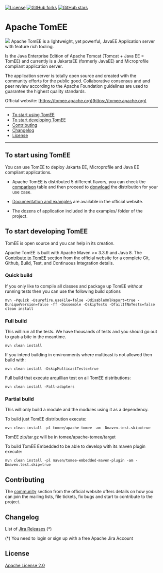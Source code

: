 <!---
 Licensed to the Apache Software Foundation (ASF) under one or more
 contributor license agreements.  See the NOTICE file distributed with
 this work for additional information regarding copyright ownership.
 The ASF licenses this file to You under the Apache License, Version 2.0
 (the "License"); you may not use this file except in compliance with
 the License.  You may obtain a copy of the License at

      http://www.apache.org/licenses/LICENSE-2.0

 Unless required by applicable law or agreed to in writing, software
 distributed under the License is distributed on an "AS IS" BASIS,
 WITHOUT WARRANTIES OR CONDITIONS OF ANY KIND, either express or implied.
 See the License for the specific language governing permissions and
 limitations under the License.
-->

<!--- badget section missing:
  Jiras opened ? I don't know if this information can be pulled from JIRA
  Bug issues ? I don't know if this information can be pulled from JIRA
  Gitter ? We currently have IRC, do we want to add Gitter to the channels?
-->


 

[![License](http://img.shields.io/:license-apache-blue.svg)](http://www.apache.org/licenses/LICENSE-2.0.html)
[![GitHub forks](https://img.shields.io/github/forks/apache/tomee.svg?style=social&label=Fork)](https://github.com/apache/tomee/tomee/fork) 
[![GitHub stars](https://img.shields.io/github/stars/apache/tomee.svg?style=social&label=Star)](https://github.com/apache/tomee) 

# Apache TomEE


<img src="http://tomee.apache.org/img/logo-active.png">  Apache TomEE 
is a lightweight, yet powerful, JavaEE Application server with feature rich tooling.

Is the Java Enterprise Edition of Apache Tomcat (Tomcat + Java EE = TomEE) and currently is a JakartaEE (formerly JavaEE) and Microprofile compliant application server.

The application server is totally open source and created with the community efforts for the public good. 
Collaborative consensus and and peer review according to the Apache Foundation guidelines are used to guarantee the highest 
quality standards. 


Official website: [https://tomee.apache.org](https://tomee.apache.org)

---

- [To start using TomEE](#to-starti-using-tomee)
- [To start developing TomEE](#to-start-developing-tomEE)
- [Contributing](#contributing)
- [Changelog](#changelog)
- [License](#license)


---

## To start using TomEE

You can use TomEE to deploy Jakarta EE, Microprofile and Java EE compliant applications. 

* Apache TomEE is distributed 5 different flavors, you can check the [comparison](http://tomee.apache.org/comparison.html) 
table and then proceed to [donwload](http://tomee.apache.org/download-ng.html) the distribution for your use case. 
    
* [Documentation and examples](http://tomee.apache.org/docs.html) are available in the official website.

* The dozens of application included in the examples/ folder of the project.
   


## To start developing TomEE

TomEE is open source and you can help in its creation.

Apache TomEE is built with Apache Maven >= 3.3.9 and Java 8. The [Contribute to TomEE](http://tomee.apache.org/community/sources.html) section from the official website for a complete 
Git, Github, Build, Test, and Continuous Integration details.


    
### Quick build

If you only like to compile all classes and package up TomEE *without* running tests 
then you can use the following build options
    
    mvn -Pquick -Dsurefire.useFile=false -DdisableXmlReport=true -DuniqueVersion=false -ff -Dassemble -DskipTests -DfailIfNoTests=false clean install
    
### Full build

This will run all the tests. We have thousands of tests and you should go out to grab a bite in the meantime. 

    mvn clean install
    

If you intend building in environments where multicast is not allowed
then build with:
    
    mvn clean install -DskipMulticastTests=true
    
Full build that execute arquillian test on all TomEE distributions:
    
    mvn clean install -Pall-adapters
    
### Partial build    

This will only build a module and the modules using it as a dependency. 

To build just TomEE distribution execute:

    mvn clean install -pl tomee/apache-tomee -am -Dmaven.test.skip=true

TomEE zip/tar.gz will be in tomee/apache-tomee/target

To build TomEE Embedded to be able to develop with its maven plugin execute:

    mvn clean install -pl maven/tomee-embedded-maven-plugin -am -Dmaven.test.skip=true


## Contributing

The [community](http://tomee.apache.org/community/index.html) section from the official website offers details on how you
can join the mailing lists, file tickets, fix bugs and start to contribute to the project. 


## Changelog

List of [Jira Releases](https://issues.apache.org/jira/projects/TOMEE?selectedItem=com.atlassian.jira.jira-projects-plugin:release-page&status=released) 
(*)

(*) You need to login or sign up with a free Apache Jira Account

 

## License

[Apache License 2.0](LICENSE)





